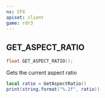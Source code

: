 ```yaml
---
ns: CFX
apiset: client
game: rdr3
---
```

## GET_ASPECT_RATIO

```c
float GET_ASPECT_RATIO();
```

Gets the current aspect ratio

```lua
local ratio = GetAspectRatio()
print(string.format("%.2f", ratio))
```
